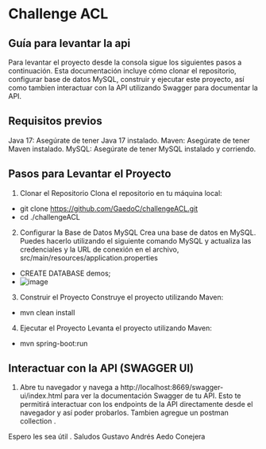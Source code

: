 # Challenge ACL

## Guía para levantar la api 

Para levantar el proyecto desde la consola sigue los siguientes pasos a continuación. Esta documentación incluye cómo clonar el repositorio, configurar base de datos MySQL, construir y ejecutar este proyecto, así como tambien interactuar con la API utilizando Swagger para documentar la API.


## Requisitos previos

Java 17: Asegúrate de tener Java 17 instalado.
Maven: Asegúrate de tener Maven instalado.
MySQL: Asegúrate de tener MySQL instalado y corriendo.

## Pasos para Levantar el Proyecto

1. Clonar el Repositorio
Clona el repositorio en tu máquina local:

- git clone https://github.com/GaedoC/challengeACL.git
- cd ./challengeACL

2. Configurar la Base de Datos MySQL
Crea una base de datos en MySQL. Puedes hacerlo utilizando el siguiente comando MySQL y actualiza las credenciales y la URL de conexión en el archivo, src/main/resources/application.properties

- CREATE DATABASE demos;
- ![image](https://github.com/GaedoC/challengeACL/assets/17816969/dc278f20-8968-4ac3-b6b5-63dec955e4c8)

3. Construir el Proyecto
Construye el proyecto utilizando Maven:

- mvn clean install

4. Ejecutar el Proyecto
Levanta el proyecto utilizando Maven:

- mvn spring-boot:run

## Interactuar con la API (SWAGGER UI)

1. Abre tu navegador y navega a http://localhost:8669/swagger-ui/index.html para ver la documentación Swagger de tu API. Esto te permitirá interactuar con los endpoints de la API directamente desde el navegador y así poder probarlos. Tambien agregue un postman collection .

Espero les sea útil . Saludos
Gustavo Andrés Aedo Conejera
